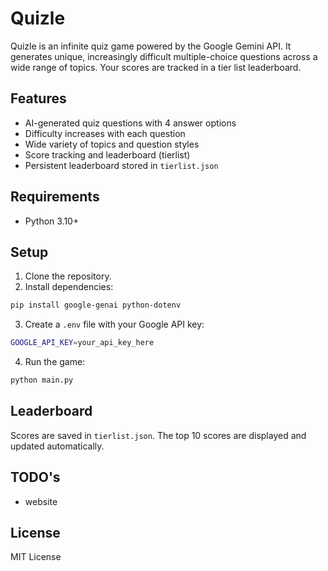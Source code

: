# Quizle

Quizle is an infinite quiz game powered by the Google Gemini API. It generates unique, increasingly difficult multiple-choice questions across a wide range of topics. Your scores are tracked in a tier list leaderboard.

## Features

- AI-generated quiz questions with 4 answer options
- Difficulty increases with each question
- Wide variety of topics and question styles
- Score tracking and leaderboard (tierlist)
- Persistent leaderboard stored in `tierlist.json`

## Requirements

- Python 3.10+

## Setup

1. Clone the repository.
2. Install dependencies:

```sh
pip install google-genai python-dotenv
```

3. Create a `.env` file with your Google API key:

```bash
GOOGLE_API_KEY=your_api_key_here
```

4. Run the game:

```sh
python main.py
```

## Leaderboard

Scores are saved in `tierlist.json`. The top 10 scores are displayed and updated automatically.

## TODO's

- website

## License

MIT License
